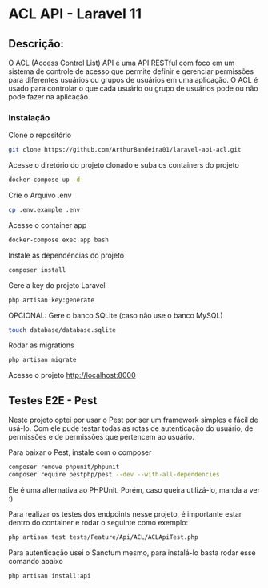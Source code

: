 # ACL API - Laravel 11

## Descrição:

O ACL (Access Control List) API é uma API RESTful com foco em um sistema de controle de acesso que permite definir e gerenciar permissões para diferentes usuários ou grupos de usuários em uma aplicação. O ACL é usado para controlar o que cada usuário ou grupo de usuários pode ou não pode fazer na aplicação.

### Instalação

Clone o repositório

```sh
git clone https://github.com/ArthurBandeira01/laravel-api-acl.git
```

Acesse o diretório do projeto clonado e suba os containers do projeto

```sh
docker-compose up -d
```

Crie o Arquivo .env

```sh
cp .env.example .env
```

Acesse o container app

```sh
docker-compose exec app bash
```

Instale as dependências do projeto
```sh
composer install
```

Gere a key do projeto Laravel
```sh
php artisan key:generate
```

OPCIONAL: Gere o banco SQLite (caso não use o banco MySQL)
```sh
touch database/database.sqlite
```

Rodar as migrations
```sh
php artisan migrate
```

Acesse o projeto
[http://localhost:8000](http://localhost:8000)


## Testes E2E - Pest

Neste projeto optei por usar o Pest por ser um framework simples e fácil de usá-lo. Com ele pude testar todas as rotas de autenticação do usuário, de permissões e de permissões que pertencem ao usuário.

Para baixar o Pest, instale com o composer

```sh
composer remove phpunit/phpunit
composer require pestphp/pest --dev --with-all-dependencies
```

Ele é uma alternativa ao PHPUnit. Porém, caso queira utilizá-lo, manda a ver :)

Para realizar os testes dos endpoints nesse projeto, é importante estar dentro do container e rodar o seguinte como exemplo:

```sh
php artisan test tests/Feature/Api/ACL/ACLApiTest.php
```

Para autenticação usei o Sanctum mesmo, para instalá-lo basta rodar esse comando abaixo
```sh
php artisan install:api
```


